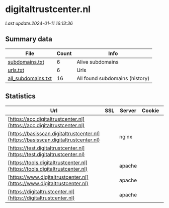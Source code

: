 # digitaltrustcenter.nl
*Last update:2024-01-11 16:13:36*
## Summary data
| File       | Count | Info |
|------------|-------|------|
|[subdomains.txt](/data/digitaltrustcenter/subdomains.txt)|6|Alive subdomains|
|[urls.txt](/data/digitaltrustcenter/urls.txt)|6|Urls|
|[all_subdomains.txt](/data/digitaltrustcenter/all_subdomains.txt)|16|All found subdomains (history)|
## Statistics
| Url | SSL | Server | Cookie | HSTS | CSP | XFO | XXP | RP | Tech |
|------------|-------|------|------|------|------|------|------|------|------|
|[https://acc.digitaltrustcenter.nl](https://acc.digitaltrustcenter.nl)| | | | | | | |:white_check_mark: | |Nginx| |
|[https://basisscan.digitaltrustcenter.nl](https://basisscan.digitaltrustcenter.nl)| |nginx| |:white_check_mark: | |:white_check_mark: | |:white_check_mark: | |:white_check_mark: | |Amazon S3 Amazon Web...| |
|[https://test.digitaltrustcenter.nl](https://test.digitaltrustcenter.nl)| | | | | | | |:white_check_mark: | |Nginx| |
|[https://tools.digitaltrustcenter.nl](https://tools.digitaltrustcenter.nl)| |apache| |:white_check_mark: | | |:white_check_mark: | | |:white_check_mark: | |Apache HTTP Server H...| |
|[https://www.digitaltrustcenter.nl](https://www.digitaltrustcenter.nl)| |apache| |:white_check_mark: | | |:white_check_mark: | | |:white_check_mark: | |Apache HTTP Server D...| |
|[https://digitaltrustcenter.nl](https://digitaltrustcenter.nl)| |apache| |:white_check_mark: | | |:white_check_mark: | | |:white_check_mark: | |Apache HTTP Server H...| |